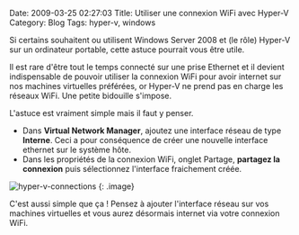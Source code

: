 Date: 2009-03-25 02:27:03
Title: Utiliser une connexion WiFi avec Hyper-V
Category: Blog
Tags: hyper-v, windows

Si certains souhaitent ou utilisent Windows Server 2008 et (le rôle) Hyper-V sur un ordinateur portable, cette astuce pourrait vous être utile.

Il est rare d'être tout le temps connecté sur une prise Ethernet et il devient indispensable de pouvoir utiliser la connexion WiFi pour avoir internet sur nos machines virtuelles préférées, or Hyper-V ne prend pas en charge les réseaux WiFi. Une petite bidouille s'impose.

L'astuce est vraiment simple mais il faut y penser.
	
  * Dans **Virtual Network Manager**, ajoutez une interface réseau de type **Interne**. Ceci a pour conséquence de créer une nouvelle interface ethernet sur le système hôte.
  * Dans les propriétés de la connexion WiFi, onglet Partage, **partagez la connexion** puis sélectionnez l'interface fraichement créée.

![hyper-v-connections]({attach}hyper-v-connections.jpg)
{: .image}

C'est aussi simple que ça ! Pensez à ajouter l'interface réseau sur vos machines virtuelles et vous aurez désormais internet via votre connexion WiFi.
